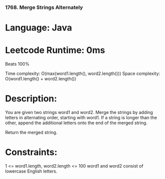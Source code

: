 ### 1768. Merge Strings Alternately
# Language: Java
# Leetcode Runtime: 0ms
Beats 100%

Time complexity: O(max(word1.length(), word2.length()))
Space complexity: O(word1.length() + word2.length())

# Description:
You are given two strings word1 and word2. Merge the strings by adding letters in alternating order, starting with word1. If a string is longer than the other, append the additional letters onto the end of the merged string.

Return the merged string.
# Constraints:

1 <= word1.length, word2.length <= 100
word1 and word2 consist of lowercase English letters.

